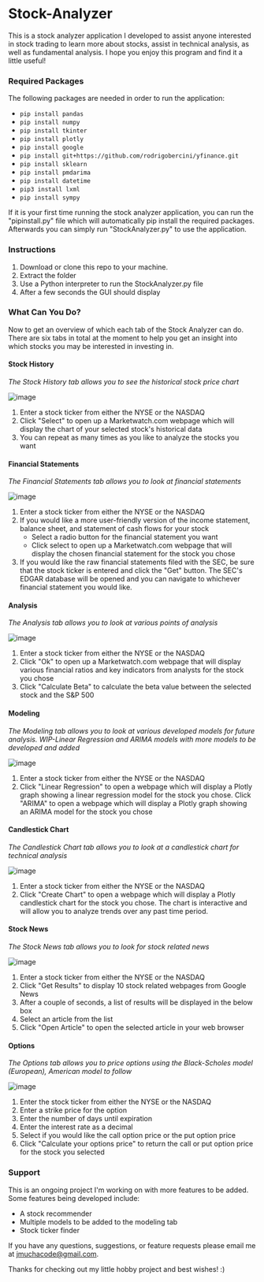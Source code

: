 # Stock-Analyzer

This is a stock analyzer application I developed to assist anyone interested in stock trading to learn more about stocks, assist in technical analysis, as well as fundamental analysis. I hope you enjoy this program and find it a little useful!

### Required Packages

The following packages are needed in order to run the application:
* `pip install pandas`
* `pip install numpy`
* `pip install tkinter`
* `pip install plotly`
* `pip install google`
* `pip install git+https://github.com/rodrigobercini/yfinance.git`
* `pip install sklearn`
* `pip install pmdarima`
* `pip install datetime`
* `pip3 install lxml`
* `pip install sympy`

If it is your first time running the stock analyzer application, you can run the "pipinstall.py" file which will automatically pip install the required packages. Afterwards you can simply run "StockAnalyzer.py" to use the application.

### Instructions

1. Download or clone this repo to your machine.
2. Extract the folder
3. Use a Python interpreter to run the StockAnalyzer.py file
4. After a few seconds the GUI should display

### What Can You Do?

Now to get an overview of which each tab of the Stock Analyzer can do. There are six tabs in total at the moment to help you get an insight into which stocks you may be interested in investing in.


#### Stock History

*The Stock History tab allows you to see the historical stock price chart*

![image](https://user-images.githubusercontent.com/46336522/80057422-8bc43600-84f4-11ea-863f-04d879900af0.png)

1. Enter a stock ticker from either the NYSE or the NASDAQ
2. Click "Select" to open up a Marketwatch.com webpage which will display the chart of your selected stock's historical data
3. You can repeat as many times as you like to analyze the stocks you want

#### Financial Statements

*The Financial Statements tab allows you to look at financial statements*

![image](https://user-images.githubusercontent.com/46336522/80057469-ad252200-84f4-11ea-860e-518cabd85de3.png)

1. Enter a stock ticker from either the NYSE or the NASDAQ
2. If you would like a more user-friendly version of the income statement, balance sheet, and statement of cash flows for your stock
    * Select a radio button for the financial statement you want
    * Click select to open up a Marketwatch.com webpage that will display the chosen financial statement for the stock you chose
3. If you would like the raw financial statements filed with the SEC, be sure that the stock ticker is entered and click the "Get" button. The SEC's EDGAR database will be opened and you can navigate to whichever financial statement you would like.

#### Analysis

*The Analysis tab allows you to look at various points of analysis*

![image](https://user-images.githubusercontent.com/46336522/81252842-f9905780-8ff4-11ea-9f71-5def64cc2106.png)

1. Enter a stock ticker from either the NYSE or the NASDAQ
2. Click "Ok" to open up a Marketwatch.com webpage that will display various financial ratios and key indicators from analysts for the stock you chose
3. Click "Calculate Beta" to calculate the beta value between the selected stock and the S&P 500

#### Modeling

*The Modeling tab allows you to look at various developed models for future analysis.*
*WIP-Linear Regression and ARIMA models with more models to be developed and added*

![image](https://user-images.githubusercontent.com/46336522/80057577-e52c6500-84f4-11ea-8c97-52f426c5cf5b.png)

1. Enter a stock ticker from either the NYSE or the NASDAQ
2. Click "Linear Regression" to open a webpage which will display a Plotly graph showing a linear regression model for the stock you chose. Click "ARIMA" to open a webpage which will display a Plotly graph showing an ARIMA model for the stock you chose

#### Candlestick Chart

*The Candlestick Chart tab allows you to look at a candlestick chart for technical analysis*

![image](https://user-images.githubusercontent.com/46336522/80057657-173dc700-84f5-11ea-8e45-75f3812ac683.png)

1. Enter a stock ticker from either the NYSE or the NASDAQ
2. Click "Create Chart" to open a webpage which will display a Plotly candlestick chart for the stock you chose. The chart is interactive and will allow you to analyze trends over any past time period.

#### Stock News

*The Stock News tab allows you to look for stock related news*

![image](https://user-images.githubusercontent.com/46336522/80057717-4fdda080-84f5-11ea-9686-e7ac4f7fa97e.png)

1. Enter a stock ticker from either the NYSE or the NASDAQ
2. Click "Get Results" to display 10 stock related webpages from Google News
3. After a couple of seconds, a list of results will be displayed in the below box
4. Select an article from the list
5. Click "Open Article" to open the selected article in your web browser

#### Options

*The Options tab allows you to price options using the Black-Scholes model (European), American model to follow*

![image](https://user-images.githubusercontent.com/46336522/81447748-34a49f00-914b-11ea-8288-6f9a550efd3a.png)

1. Enter the stock ticker from either the NYSE or the NASDAQ
2. Enter a strike price for the option
3. Enter the number of days until expiration
4. Enter the interest rate as a decimal
5. Select if you would like the call option price or the put option price
6. Click "Calculate your options price" to return the call or put option price for the stock you selected

### Support

This is an ongoing project I'm working on with more features to be added. Some features being developed include:
* A stock recommender
* Multiple models to be added to the modeling tab
* Stock ticker finder

If you have any questions, suggestions, or feature requests please email me at jmuchacode@gmail.com.

Thanks for checking out my little hobby project and best wishes! :)
